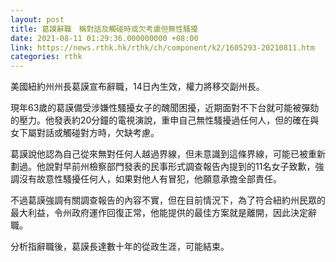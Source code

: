 ```yaml
---
layout: post
title: 葛謨辭職　稱對話及觸碰時或欠考慮但無性騷擾
date: 2021-08-11 01:29:36.000000000 +08:00
link: https://news.rthk.hk/rthk/ch/component/k2/1605293-20210811.htm
categories: rthk
---
```


美國紐約州州長葛謨宣布辭職，14日內生效，權力將移交副州長。

現年63歲的葛謨備受涉嫌性騷擾女子的醜聞困擾，近期面對不下台就可能被彈劾的壓力。他發表約20分鐘的電視演說，重申自己無性騷擾過任何人，但的確在與女下屬對話或觸碰對方時，欠缺考慮。

葛謨說他認為自己從來無對任何人越過界線，但未意識到這條界線，可能已被重新劃過。他說對早前州檢察部門發表的民事形式調查報告內提到的11名女子致歉，強調沒有故意性騷擾任何人，如果對他人有冒犯，他願意承擔全部責任。

不過葛謨強調有關調查報告的內容不實，但在目前情況下，為了符合紐約州民眾的最大利益，令州政府運作回復正常，他能提供的最佳方案就是離開，因此決定辭職。

分析指辭職後，葛謨長達數十年的從政生涯，可能結束。
